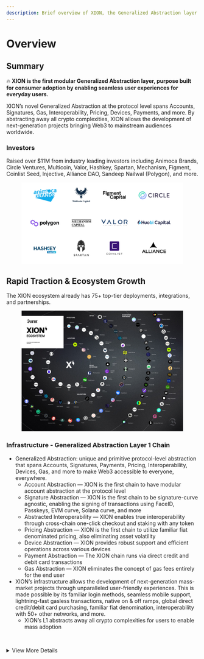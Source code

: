 ```yaml
---
description: Brief overview of XION, the Generalized Abstraction layer
---
```


# Overview



## Summary

&#x20;🔥 **XION is the first modular Generalized Abstraction layer, purpose built for consumer adoption by enabling seamless user experiences for everyday users.**

XION’s novel Generalized Abstraction at the protocol level spans Accounts, Signatures, Gas, Interoperability, Pricing, Devices, Payments, and more. By abstracting away all crypto complexities, XION allows the development of next-generation projects bringing Web3 to mainstream audiences worldwide.



### **Investors**

Raised over $11M from industry leading investors including Animoca Brands, Circle Ventures, Multicoin, Valor, Hashkey, Spartan, Mechanism, Figment, Coinlist Seed, Injective, Alliance DAO, Sandeep Nailwal (Polygon), and more.

<figure><img src="../.gitbook/assets/Burnt Investor Logos (1).png" alt=""><figcaption></figcaption></figure>



## Rapid Traction & Ecosystem Growth

The XION ecosystem already has 75+ top-tier deployments, integrations, and partnerships.

<figure><img src="../.gitbook/assets/XION Ecosystem Sep 2023 (5) (1).jpg" alt=""><figcaption></figcaption></figure>

### **Infrastructure - Generalized Abstraction Layer 1 Chain**

* Generalized Abstraction: unique and primitive protocol-level abstraction that spans Accounts, Signatures, Payments, Pricing, Interoperability, Devices, Gas, and more to make Web3 accessible to everyone, everywhere.
  * Account Abstraction — XION is the first chain to have modular account abstraction at the protocol level
  * Signature Abstraction — XION is the first chain to be signature-curve agnostic, enabling the signing of transactions using FaceID, Passkeys, EVM curve, Solana curve, and more
  * Abstracted Interoperability — XION enables true interoperability through cross-chain one-click checkout and staking with any token
  * Pricing Abstraction — XION is the first chain to utilize familiar fiat denominated pricing, also eliminating asset volatility
  * Device Abstraction — XION provides robust support and efficient operations across various devices
  * Payment Abstraction — The XION chain runs via direct credit and debit card transactions
  * Gas Abstraction — XION eliminates the concept of gas fees entirely for the end user
* XION’s infrastructure allows the development of next-generation mass-market projects through unparalleled user-friendly experiences. This is made possible by its familiar login methods, seamless mobile support, lightning-fast gasless transactions, native on & off ramps, global direct credit/debit card purchasing, familiar fiat denomination, interoperability with 50+ other networks, and more.
  * XION’s L1 abstracts away all crypto complexities for users to enable mass adoption

<figure><img src="../.gitbook/assets/XION Infrastructure (16).png" alt=""><figcaption></figcaption></figure>



<details>

<summary>View More Details</summary>

**Accounts: XION pioneers modular account abstraction at the protocol level.**

Traditional wallets are notorious for causing a staggering 95%+ drop-off in user onboarding. The necessity to download plugins, endure complex setups, navigate confusing pop-ups, understand and safely store seed phrases, and cope with a generally off-putting user experience are major deterrents for non-technical users. The antidote to this is account abstraction and the initiation of smart contract accounts (SCAs). Not only do they allow familiar login methods such as email for users, but they also unlock other security enhancements like account recovery, account permissioning, and much more. In addition, XION’s abstract accounts remain invisible to the rest of the protocol. This design, subtle yet impactful, ensures that developers can focus on creating value without needing to make any special considerations for these accounts.

**Signatures: Through complete Signature Abstraction, XION breaks the mold as the first chain to support signing across all cryptographic curves.**

This breakthrough means XION enables the signing of transactions using Apple’s FaceID, Passkeys, JWTs, EVM curve, Solana curve, and beyond. Moreover, given XION’s modular approach, it's primed for extending support to many more signature schemes as new ones emerge, rendering XION ‘future-proof’. Also, when utilizing non-wallet authenticators like JWTs, FaceID, NFCs, ZKs, and the likes, no trusted proxies or oracles are needed since communication occurs directly against the chain. This not only heightens security but also aligns perfectly with the Web3 ethos of trustlessness.

**Interoperability: XION is truly interoperable with all ecosystems, allowing users the power to initiate cross-chain one-click checkout and staking with any token.**

Especially in an industry flush with different chains and tokens, it’s pivotal for XION to be accessible to all users. Through its Abstracted Interoperability, XION taps into the liquidity of all ecosystems by enabling users from any chain and with any token to transact/stake/and ultimately operate with XION seamlessly.

**Pricing: XION is the first chain to utilize familiar fiat-denominated pricing throughout the chain, made possible by combining multiple facets of its abstraction.**

This innovation has many benefits related to security, stability, and familiarity. Given USDC is native to the ecosystem, users don’t have to worry about bridging risks. In addition, fiat-denominated assets eliminate price volatility, enabling many consumer-facing use-cases not previously possible. Lastly, it enables all assets on XION to be denominated in familiar currency to everyday users.

**Gas: XION completely removes the concept of gas fees from the end user’s perspective.**

Gas fees have been one of Web3’s biggest hurdles for new users. Besides introducing an unfamiliar concept to new users, the process of acquiring the necessary gas tokens is a major barrier to entry in most ecosystems. This turns out to be a significant barrier not just for end-users but app builders as well, as they are burdened with gas management and procurement. XION entirely eradicates this entry barrier for users by leveraging its protocol-level abstraction and built-in paymasters.

**Payments: XION streamlines payments via direct credit and debit card transactions, eradicating the traditional purchasing complexities seen in other chains, courtesy of its unique fee abstraction.**

In conventional chains, the current process of purchasing items on-chain with fiat is a herculean task, often involving 15+ steps and sometimes extending over a week to complete. A user must endure the ordeal of signing up to a centralized exchange, performing KYC, waiting for their money to transfer, dealing with wallets, bridging the funds, swapping to the correct currency, and more before making a purchase. Contrary to this, XION, with 95%+ authorization rates, instantly reaching around 6 billion credit/debit card holders, and facilitates purchases in less than 60 seconds from start to finish, offers a purchasing experience that truly mirrors that of a familiar Web2 e-commerce website.

**Devices: XION fully abstracts away the concept of wallet plugins or apps, enabling users to access their XION accounts in myriad ways—whether it's by email, FaceID, Passkeys, or other methods — providing robust support and efficient operations across various devices.**

The ability to effortlessly support all devices, especially mobile, is the gateway to true retail adoption. A significant chunk of all digital interactions occur on mobile devices. However, the current mobile crypto wallets are a security risk, don’t translate well between different devices, require users to unsafely travel with their seed phrase, and the current UI/UX of in-app browsers is incredibly under-performant. XION’s infrastructure, on the other hand, ensures ease of access to accounts from any device. Moreover, it allows the separation of login from assets, creating a safe avenue for users to interact with new apps without putting their assets at risk. In essence, it permits users to access XION’s ecosystem anytime, anywhere, safely.

For more information please visit [docs.burnt.com](http://docs.burnt.com)

</details>

###
